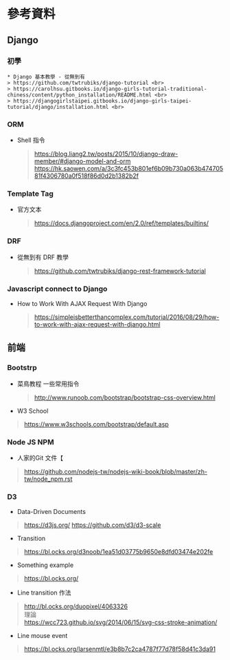 # 參考資料

## Django
### 初學
    * Django 基本教學 - 從無到有
    > https://github.com/twtrubiks/django-tutorial <br>
    > https://carolhsu.gitbooks.io/django-girls-tutorial-traditional-chiness/content/python_installation/README.html <br>
    > https://djangogirlstaipei.gitbooks.io/django-girls-taipei-tutorial/django/installation.html <br>
### ORM
  * Shell 指令
    > https://blog.liang2.tw/posts/2015/10/django-draw-member/#django-model-and-orm <br>
    > https://hk.saowen.com/a/3c3fc453b801ef6b09b730a063b47470581f4306780a0f518f86d0d2b1382b2f <br>
### Template Tag
  * 官方文本
    > https://docs.djangoproject.com/en/2.0/ref/templates/builtins/
### DRF
 * 從無到有 DRF 教學
    > https://github.com/twtrubiks/django-rest-framework-tutorial
### Javascript connect to Django
 * How to Work With AJAX Request With Django
    > https://simpleisbetterthancomplex.com/tutorial/2016/08/29/how-to-work-with-ajax-request-with-django.html

## 前端
### Bootstrp
  * 菜鳥教程 一些常用指令
    > http://www.runoob.com/bootstrap/bootstrap-css-overview.html
  * W3 School
   > https://www.w3schools.com/bootstrap/default.asp
### Node JS NPM
  * 人家的Git 文件【
   > https://github.com/nodejs-tw/nodejs-wiki-book/blob/master/zh-tw/node_npm.rst
### D3
  * Data-Driven Documents
   > https://d3js.org/
   > https://github.com/d3/d3-scale
  * Transition
   > https://bl.ocks.org/d3noob/1ea51d03775b9650e8dfd03474e202fe
  * Something example
   > https://bl.ocks.org/
  * Line transition
   作法 <br>
   > http://bl.ocks.org/duopixel/4063326 <br>
   理論 <br>
   > https://wcc723.github.io/svg/2014/06/15/svg-css-stroke-animation/
  * Line mouse event
   > https://bl.ocks.org/larsenmtl/e3b8b7c2ca4787f77d78f58d41c3da91
